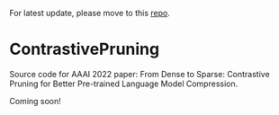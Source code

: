 For latest update, please move to this [repo](https://github.com/RunxinXu/ContrastivePruning).

# ContrastivePruning

Source code for AAAI 2022 paper: From Dense to Sparse: Contrastive Pruning for Better Pre-trained Language Model Compression.

Coming soon!
